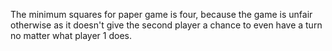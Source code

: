 The minimum squares for paper game is four, because the game is unfair otherwise as it doesn't give the second player a chance to even have a turn no matter what player 1 does.
